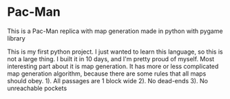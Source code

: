 # Pac-Man

This is a Pac-Man replica with map generation made in python with pygame library

This is my first python project.
I just wanted to learn this language, so this is not a large thing.
I built it in 10 days, and I'm pretty proud of myself.
Most interesting part about it is map generation.
It has more or less complicated map generation algorithm,
because there are some rules that all maps should obey.
1). All passages are 1 block wide
2). No dead-ends
3). No unreachable pockets
